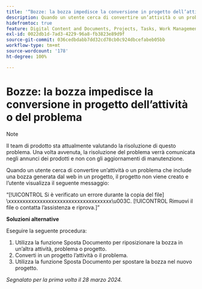 ```yaml
---
title: '“Bozze: la bozza impedisce la conversione in progetto dell’attività o del problema”'
description: Quando un utente cerca di convertire un’attività o un problema che include una bozza generata dal web in un progetto, il progetto non viene creato e l’utente visualizza un messaggio. È disponibile una soluzione alternativa.
hidefromtoc: true
feature: Digital Content and Documents, Projects, Tasks, Work Management
exl-id: 0022db1d-7ad3-4229-96a8-fb3823e89d9f
source-git-commit: 036cedbdabb7dd32cd78cb0c924dbcefabeb05bb
workflow-type: tm+mt
source-wordcount: '178'
ht-degree: 100%

---
```


# Bozze: la bozza impedisce la conversione in progetto dell’attività o del problema

>[!NOTE]
>
>Il team di prodotto sta attualmente valutando la risoluzione di questo problema. Una volta avvenuta, la risoluzione del problema verrà comunicata negli annunci dei prodotti e non con gli aggiornamenti di manutenzione.

Quando un utente cerca di convertire un’attività o un problema che include una bozza generata dal web in un progetto, il progetto non viene creato e l’utente visualizza il seguente messaggio:

“[!UICONTROL Si è verificato un errore durante la copia del file] \xxxxxxxxxxxxxxxxxxxxxxxxxxxxxxxxxxxx\u003C\. [!UICONTROL Rimuovi il file o contatta l’assistenza e riprova.]”

**Soluzioni alternative**

Eseguire la seguente procedura:

1. Utilizza la funzione Sposta Documento per riposizionare la bozza in un’altra attività, problema o progetto.
2. Converti in un progetto l’attività o il problema.
3. Utilizza la funzione Sposta Documento per spostare la bozza nel nuovo progetto.

_Segnalato per la prima volta il 28 marzo 2024._

